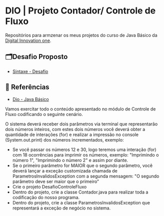 # DIO | Projeto Contador/ Controle de Fluxo

Repositórios para armzenar os meus projetos do curso de Java Básico da [Digital Innovation one](https://www.dio.me/). 

## 🗂️Desafio Proposto 
- [Sintaxe - Desafio](https://github.com/digitalinnovationone/trilha-java-basico/tree/main/desafios/controle-fluxo)

 

## 📖 Referências 
- [Dio - Java Básico](https://web.dio.me/lab/desafio-de-projeto-titulo/learning/4c2f62a5-a3ab-491a-a2f4-febf4f676646)

Vamos exercitar todo o conteúdo apresentado no módulo de Controle de Fluxo codificando o seguinte cenário.

O sistema deverá receber dois parâmetros via terminal que representarão dois números inteiros, com estes dois números você deverá obter a quantidade de interações (for) e realizar a impressão no console (System.out.print) dos números incrementados, exemplo:

- Se você passar os números 12 e 30, logo teremos uma interação (for) com 18 ocorrências para imprimir os números, exemplo: "Imprimindo o número 1", "Imprimindo o número 2" e assim por diante.
- Se o primeiro parâmetro for MAIOR que o segundo parâmetro, você deverá lançar a exceção customizada chamada de ParametrosInvalidosException com a segunda mensagem: "O segundo parâmetro deve ser maior que o primeiro"
- Crie o projeto DesafioControleFluxo
- Dentro do projeto, crie a classe Contador.java para realizar toda a codificação do nosso programa.
-  Dentro do projeto, crie a classe ParametrosInvalidosException que representará a exceção de negócio no sistema.
